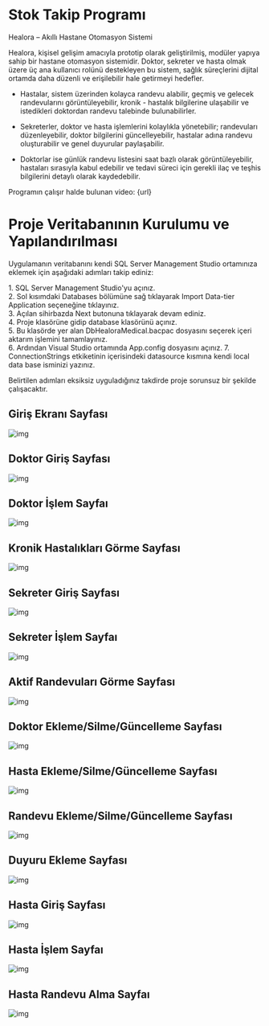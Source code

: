 # Stok Takip Programı

Healora – Akıllı Hastane Otomasyon Sistemi

Healora, kişisel gelişim amacıyla prototip olarak geliştirilmiş, modüler yapıya sahip bir hastane otomasyon sistemidir. Doktor, sekreter ve hasta olmak üzere üç ana kullanıcı rolünü destekleyen bu sistem, sağlık süreçlerini dijital ortamda daha düzenli ve erişilebilir hale getirmeyi hedefler.

- Hastalar, sistem üzerinden kolayca randevu alabilir, geçmiş ve gelecek randevularını görüntüleyebilir, kronik - hastalık bilgilerine ulaşabilir ve istedikleri doktordan randevu talebinde bulunabilirler.

- Sekreterler, doktor ve hasta işlemlerini kolaylıkla yönetebilir; randevuları düzenleyebilir, doktor bilgilerini güncelleyebilir, hastalar adına randevu oluşturabilir ve genel duyurular paylaşabilir.

- Doktorlar ise günlük randevu listesini saat bazlı olarak görüntüleyebilir, hastaları sırasıyla kabul edebilir ve tedavi süreci için gerekli ilaç ve teşhis bilgilerini detaylı olarak kaydedebilir.

<p>Programın çalışır halde bulunan video: {url}
 
# Proje Veritabanının Kurulumu ve Yapılandırılması
<p>Uygulamanın veritabanını kendi SQL Server Management Studio ortamınıza eklemek için aşağıdaki adımları takip ediniz:</p>
1. SQL Server Management Studio'yu açınız. <br>
2. Sol kısımdaki Databases bölümüne sağ tıklayarak Import Data-tier Application seçeneğine tıklayınız.<br>
3. Açılan sihirbazda Next butonuna tıklayarak devam ediniz.<br>
4. Proje klasörüne gidip database klasörünü açınız.<br>
5. Bu klasörde yer alan DbHealoraMedical.bacpac dosyasını seçerek içeri aktarım işlemini tamamlayınız.<br>
6. Ardından Visual Studio ortamında App.config dosyasını açınız.
7. ConnectionStrings etkiketinin içerisindeki datasource kısmına kendi local data base isminizi yazınız.<br>

Belirtilen adımları eksiksiz uyguladığınız takdirde proje sorunsuz bir şekilde çalışacaktır.

## Giriş Ekranı Sayfası

![img](Screenshots/direction.png)

## Doktor Giriş Sayfası

![img](Screenshots/dr1.png)

## Doktor İşlem Sayfaı

![img](Screenshots/dr2.png)

## Kronik Hastalıkları Görme Sayfası

![img](Screenshots/dr3.png)

## Sekreter Giriş Sayfası

![img](Screenshots/skt1.png)

## Sekreter İşlem Sayfaı

![img](Screenshots/skt2.png)

## Aktif Randevuları Görme Sayfası

![img](Screenshots/skt3.png)

## Doktor Ekleme/Silme/Güncelleme Sayfası

![img](Screenshots/skt4.png)

## Hasta Ekleme/Silme/Güncelleme Sayfası

![img](Screenshots/skt5.png)

## Randevu Ekleme/Silme/Güncelleme Sayfası

![img](Screenshots/skt6.png)

## Duyuru Ekleme Sayfası

![img](Screenshots/dy1.png)

## Hasta Giriş Sayfası

![img](Screenshots/pt1.png)

## Hasta İşlem Sayfaı

![img](Screenshots/pt2.png)

## Hasta Randevu Alma Sayfaı

![img](Screenshots/pt3.png)
